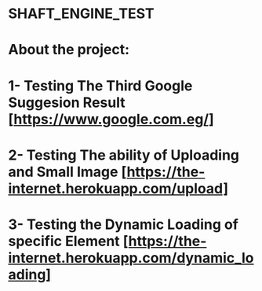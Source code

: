 # SHAFT_ENGINE_TEST
# About the project: 
# 1- Testing The Third Google  Suggesion Result [https://www.google.com.eg/]
# 2- Testing The ability of Uploading and Small Image [https://the-internet.herokuapp.com/upload]
# 3- Testing the Dynamic Loading of specific Element [https://the-internet.herokuapp.com/dynamic_loading]

